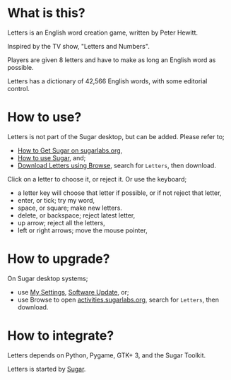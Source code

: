 What is this?
=============

Letters is an English word creation game, written by Peter Hewitt.

Inspired by the TV show, "Letters and Numbers".

Players are given 8 letters and have to make as long an English word as possible.

Letters has a dictionary of 42,566 English words, with some editorial control.

How to use?
===========

Letters is not part of the Sugar desktop, but can be added.  Please refer to;

* [How to Get Sugar on sugarlabs.org](https://sugarlabs.org/),
* [How to use Sugar](https://help.sugarlabs.org/), and;
* [Download Letters using Browse](https://activities.sugarlabs.org/), search for `Letters`, then download.

Click on a letter to choose it, or reject it.  Or use the keyboard;

* a letter key will choose that letter if possible, or if not reject that letter,
* enter, or tick; try my word,
* space, or square; make new letters.
* delete, or backspace; reject latest letter,
* up arrow; reject all the letters,
* left or right arrows; move the mouse pointer,

How to upgrade?
===============

On Sugar desktop systems;
* use [My Settings](https://help.sugarlabs.org/my_settings.html), [Software Update](https://help.sugarlabs.org/my_settings.html#software-update), or;
* use Browse to open [activities.sugarlabs.org](https://activities.sugarlabs.org/), search for `Letters`, then download.

How to integrate?
=================

Letters depends on Python, Pygame, GTK+ 3, and the Sugar Toolkit.

Letters is started by [Sugar](https://github.com/sugarlabs/sugar).
